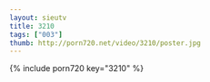 ```yaml
--- 
layout: sieutv
title: 3210
tags: ["003"]
thumb: http://porn720.net/video/3210/poster.jpg
---
```

{% include porn720 key="3210" %} 
